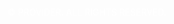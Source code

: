 

<!-- START_APPEND -->

<div style="height:100px;"></div>

<aside style="color:#FFFFFF;">
© PROVIDER. ALL RIGHTS RESERVED.
</aside>


<!-- END_APPEND -->